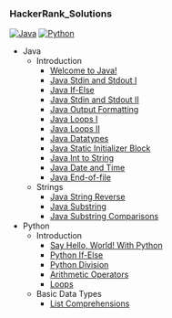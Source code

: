 ### HackerRank_Solutions

[![Java](https://img.shields.io/badge/Java-8-green)](https://openjdk.java.net/projects/jdk8u/)
[![Python](https://img.shields.io/badge/Python-3.7.7-blue)](https://www.python.org/downloads/windows/)

- Java
    - Introduction
        - [Welcome to Java!](https://github.com/HackerRankSolutions/HackerRank_Solutions/tree/master/Java/Introduction/Welcome%20to%20Java!)
        - [Java Stdin and Stdout I](https://github.com/HackerRankSolutions/HackerRank_Solutions/tree/master/Java/Introduction/Java%20Stdin%20and%20Stdout%20I)
        - [Java If-Else](https://github.com/HackerRankSolutions/HackerRank_Solutions/tree/master/Java/Introduction/Java%20If-Else)
        - [Java Stdin and Stdout II](https://github.com/HackerRankSolutions/HackerRank_Solutions/tree/master/Java/Introduction/Java%20Stdin%20and%20Stdout%20II)
        - [Java Output Formatting](https://github.com/HackerRankSolutions/HackerRank_Solutions/tree/master/Java/Introduction/Java%20Output%20Formatting)
        - [Java Loops I](https://github.com/HackerRankSolutions/HackerRank_Solutions/tree/master/Java/Introduction/Java%20Loops%20I)
        - [Java Loops II](https://github.com/HackerRankSolutions/HackerRank_Solutions/tree/master/Java/Introduction/Java%20Loops%20II)
        - [Java Datatypes](https://github.com/HackerRankSolutions/HackerRank_Solutions/tree/master/Java/Introduction/Java%20Datatypes)
        - [Java Static Initializer Block](https://github.com/HackerRankSolutions/HackerRank_Solutions/tree/master/Java/Introduction/Java%20Static%20Initializer%20Block)
        - [Java Int to String](https://github.com/HackerRankSolutions/HackerRank_Solutions/tree/master/Java/Introduction/Java%20Int%20to%20String)
        - [Java Date and Time](https://github.com/HackerRankSolutions/HackerRank_Solutions/tree/master/Java/Introduction/Java%20Date%20and%20Time)
        - [Java End-of-file](https://github.com/HackerRankSolutions/HackerRank_Solutions/tree/master/Java/Introduction/Java%20End-of-file)
    - Strings
        - [Java String Reverse](https://github.com/HackerRankSolutions/HackerRank_Solutions/tree/master/Java/Strings/Java%20String%20Reverse)
        - [Java Substring](https://github.com/HackerRankSolutions/HackerRank_Solutions/tree/master/Java/Strings/Java%20Substring)
        - [Java Substring Comparisons](https://github.com/HackerRankSolutions/HackerRank_Solutions/tree/master/Java/Strings/Java%20Substring%20Comparisons)
- Python
    - Introduction
        - [Say Hello, World! With Python](https://github.com/HackerRankSolutions/HackerRank_Solutions/tree/master/Python/Introduction/Say%20Hello%2C%20World!%20With%20Python)
        - [Python If-Else](https://github.com/HackerRankSolutions/HackerRank_Solutions/tree/master/Python/Introduction/Python%20If-Else)
        - [Python Division](https://github.com/HackerRankSolutions/HackerRank_Solutions/tree/master/Python/Introduction/Python%20Division)
        - [Arithmetic Operators](https://github.com/HackerRankSolutions/HackerRank_Solutions/tree/master/Python/Introduction/Arithmetic%20Operators)
        - [Loops](https://github.com/HackerRankSolutions/HackerRank_Solutions/tree/master/Python/Introduction/Loops)
    - Basic Data Types
        - [List Comprehensions](https://github.com/HackerRankSolutions/HackerRank_Solutions/tree/master/Python/Basic%20Data%20Types/List%20Comprehensions)